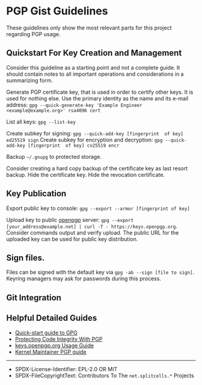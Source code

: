 # PGP Gist Guidelines

These guidelines only show the most relevant parts for this project regarding
PGP usage.

## Quickstart For Key Creation and Management

Consider this guideline as a starting point and not a complete guide.
It should contain notes to all important operations and considerations in a
summarizing form.

Generate PGP certificate key, that is used in order to certify other keys.
It is used for nothing else.
Use the primary identity as the name and its e-mail address:
`gpg --quick-generate-key 'Example Engineer <example@example.org>' rsa4096 cert`

List all keys: `gpg --list-key`

Create subkey for signing: `gpg --quick-add-key [fingerprint  of key] ed25519 sign`
Create subkey for encryption and decryption: `gpg --quick-add-key [fingerprint  of key] cv25519 encr`

Backup `~/.gnupg` to protected storage.

Consider creating a hard copy backup of the certificate key as last resort
backup.
Hide the certificate key.
Hide the revocation certificate.

## Key Publication

Export public key to console: `gpg --export --armor [fingerprint of key]`

Upload key to public [openpgp](https://keys.openpgp.org/about/usage#gnupg-upload)
server: `gpg --export [your_address@example.net] | curl -T - https://keys.openpgp.org`.
Consider commands output and verify upload.
The public URL for the uploaded key can be used for public key distribution.

## Sign files.

Files can be signed with the default key via `gpg -ab --sign [file to sign]`.
Keyring managers may ask for passwords during this process.

## Git Integration

## Helpful Detailed Guides

* [Quick-start guide to GPG](https://github.com/bfrg/gpg-guide)
* [Protecting Code Integrity With PGP](https://github.com/lfit/itpol/blob/master/protecting-code-integrity.md)
* [keys.openpgp.org Usage Guide](https://keys.openpgp.org/about/usage)
* [Kernel Maintainer PGP guide](https://www.kernel.org/doc/html/latest/process/maintainer-pgp-guide.html)

----
* SPDX-License-Identifier: EPL-2.0 OR MIT
* SPDX-FileCopyrightText: Contributors To The `net.splitcells.*` Projects